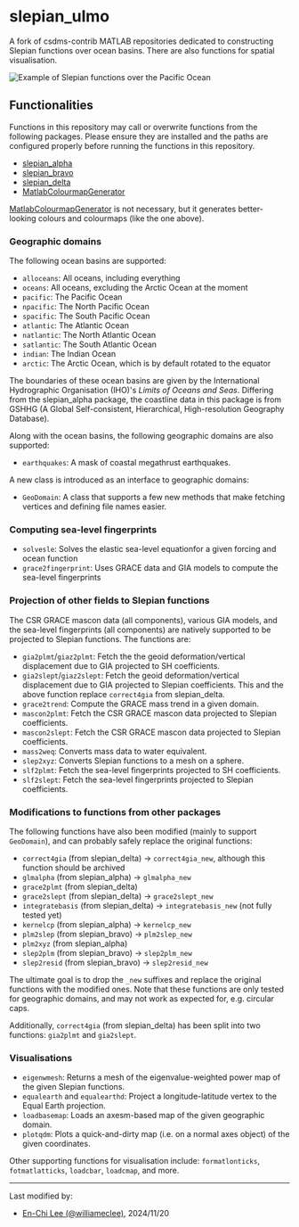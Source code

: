# slepian_ulmo

A fork of csdms-contrib MATLAB repositories dedicated to constructing Slepian functions over ocean basins.
There are also functions for spatial visualisation.

![Example of Slepian functions over the Pacific Ocean](images/cover.svg)

## Functionalities

Functions in this repository may call or overwrite functions from the following packages. Please ensure they are installed and the paths are configured properly before running the functions in this repository.

- [slepian_alpha](https://github.com/csdms-contrib/slepian_alpha.git)
- [slepian_bravo](https://github.com/csdms-contrib/slepian_bravo.git)
- [slepian_delta](https://github.com/csdms-contrib/slepian_delta.git)
- [MatlabColourmapGenerator](https://github.com/williameclee/MatlabColourmapGenerator)

[MatlabColourmapGenerator](https://github.com/williameclee/MatlabColourmapGenerator) is not necessary, but it generates better-looking colours and colourmaps (like the one above).

### Geographic domains

The following ocean basins are supported:

- `alloceans`: All oceans, including everything
- `oceans`: All oceans, excluding the Arctic Ocean at the moment
- `pacific`: The Pacific Ocean
- `npacific`: The North Pacific Ocean
- `spacific`: The South Pacific Ocean
- `atlantic`: The Atlantic Ocean
- `natlantic`: The North Atlantic Ocean
- `satlantic`: The South Atlantic Ocean
- `indian`: The Indian Ocean
- `arctic`: The Arctic Ocean, which is by default rotated to the equator

The boundaries of these ocean basins are given by the International Hydrographic Organisation (IHO)'s *Limits of Oceans and Seas*.
Differing from the slepian_alpha package, the coastline data in this package is from GSHHG (A Global Self-consistent, Hierarchical, High-resolution Geography Database).

Along with the ocean basins, the following geographic domains are also supported:

- `earthquakes`: A mask of coastal megathrust earthquakes.

A new class is introduced as an interface to geographic domains:

- `GeoDomain`: A class that supports a few new methods that make fetching vertices and defining file names easier.

### Computing sea-level fingerprints

- `solvesle`: Solves the elastic sea-level equationfor a given forcing and ocean function
- `grace2fingerprint`: Uses GRACE data and GIA models to compute the sea-level fingerprints

### Projection of other fields to Slepian functions

The CSR GRACE mascon data (all components), various GIA models, and the sea-level fingerprints (all components) are natively supported to be projected to Slepian functions. The functions are:

- `gia2plmt`/`giaz2plmt`: Fetch the the geoid deformation/vertical displacement due to GIA projected to SH coefficients.
- `gia2slept`/`giaz2slept`: Fetch the geoid deformation/vertical displacement due to GIA projected to Slepian coefficients. This and the above function replace `correct4gia` from slepian_delta.
- `grace2trend`: Compute the GRACE mass trend in a given domain.
- `mascon2plmt`: Fetch the CSR GRACE mascon data projected to Slepian coefficients.
- `mascon2slept`: Fetch the CSR GRACE mascon data projected to Slepian coefficients.
- `mass2weq`: Converts mass data to water equivalent.
- `slep2xyz`: Converts Slepian functions to a mesh on a sphere.
- `slf2plmt`: Fetch the sea-level fingerprints projected to SH coefficients.
- `slf2slept`: Fetch the sea-level fingerprints projected to Slepian coefficients.

### Modifications to functions from other packages

The following functions have also been modified (mainly to support `GeoDomain`), and can probably safely replace the original functions:

- `correct4gia` (from slepian_delta) → `correct4gia_new`, although this function should be archived
- `glmalpha` (from slepian_alpha) → `glmalpha_new`
- `grace2plmt` (from slepian_delta)
- `grace2slept` (from slepian_delta) -> `grace2slept_new`
- `integratebasis` (from slepian_delta) → `integratebasis_new` (not fully tested yet)
- `kernelcp` (from slepian_alpha) → `kernelcp_new`
- `plm2slep` (from slepian_bravo) → `plm2slep_new`
- `plm2xyz` (from slepian_alpha)
- `slep2plm` (from slepian_bravo) → `slep2plm_new`
- `slep2resid` (from slepian_bravo) → `slep2resid_new`

The ultimate goal is to drop the `_new` suffixes and replace the original functions with the modified ones. Note that these functions are only tested for geographic domains, and may not work as expected for, e.g. circular caps.

Additionally, `correct4gia` (from slepian_delta) has been split into two functions: `gia2plmt` and `gia2slept`.

### Visualisations

- `eigenwmesh`: Returns a mesh of the eigenvalue-weighted power map of the given Slepian functions.
- `equalearth` and `equalearthd`: Project a longitude-latitude vertex to the Equal Earth projection.
- `loadbasemap`: Loads an axesm-based map of the given geographic domain.
- `plotqdm`: Plots a quick-and-dirty map (i.e. on a normal axes object) of the given coordinates.

Other supporting functions for visualisation include:
`formatlonticks`, `fotmatlatticks`, `loadcbar`, `loadcmap`, and more.

---
Last modified by:

- [En-Chi Lee (@williameclee)](https://github.com/williameclee), 2024/11/20
